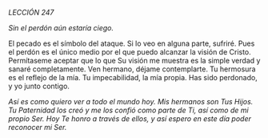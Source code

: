 *LECCIÓN 247*

*Sin el perdón aún estaría ciego.*

El pecado es el símbolo del ataque. Si lo veo en alguna parte, sufriré. Pues el perdón es el único medio por el que puedo alcanzar la visión de Cristo. Permítaseme aceptar que lo que Su visión me muestra es la simple verdad y sanaré completamente. Ven hermano, déjame contemplarte. Tu hermosura es el reflejo de la mía. Tu impecabilidad, la mía propia. Has sido perdonado, y yo junto contigo.

_Así es como quiero ver a todo el mundo hoy. Mis hermanos son Tus Hijos. Tu Paternidad los creó y me los confió como parte de Ti, así como de mi propio Ser. Hoy Te honro a través de ellos, y así espero en este día poder reconocer mi Ser._